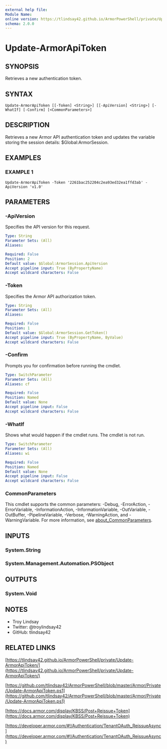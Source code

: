 ```yaml
---
external help file:
Module Name:
online version: https://tlindsay42.github.io/ArmorPowerShell/private/Update-ArmorApiToken/
schema: 2.0.0
---
```


# Update-ArmorApiToken

## SYNOPSIS
Retrieves a new authentication token.

## SYNTAX

```
Update-ArmorApiToken [[-Token] <String>] [[-ApiVersion] <String>] [-WhatIf] [-Confirm] [<CommonParameters>]
```

## DESCRIPTION
Retrieves a new Armor API authentication token and updates the variable storing
the session details: $Global:ArmorSession.

## EXAMPLES

### EXAMPLE 1
```
Update-ArmorApiToken -Token '2261bac252204c2ea93ed32ea1ffd3ab' -ApiVersion 'v1.0'
```

## PARAMETERS

### -ApiVersion
Specifies the API version for this request.

```yaml
Type: String
Parameter Sets: (All)
Aliases:

Required: False
Position: 2
Default value: $Global:ArmorSession.ApiVersion
Accept pipeline input: True (ByPropertyName)
Accept wildcard characters: False
```

### -Token
Specifies the Armor API authorization token.

```yaml
Type: String
Parameter Sets: (All)
Aliases:

Required: False
Position: 1
Default value: $Global:ArmorSession.GetToken()
Accept pipeline input: True (ByPropertyName, ByValue)
Accept wildcard characters: False
```

### -Confirm
Prompts you for confirmation before running the cmdlet.

```yaml
Type: SwitchParameter
Parameter Sets: (All)
Aliases: cf

Required: False
Position: Named
Default value: None
Accept pipeline input: False
Accept wildcard characters: False
```

### -WhatIf
Shows what would happen if the cmdlet runs.
The cmdlet is not run.

```yaml
Type: SwitchParameter
Parameter Sets: (All)
Aliases: wi

Required: False
Position: Named
Default value: None
Accept pipeline input: False
Accept wildcard characters: False
```

### CommonParameters
This cmdlet supports the common parameters: -Debug, -ErrorAction, -ErrorVariable, -InformationAction, -InformationVariable, -OutVariable, -OutBuffer, -PipelineVariable, -Verbose, -WarningAction, and -WarningVariable. For more information, see [about_CommonParameters](http://go.microsoft.com/fwlink/?LinkID=113216).

## INPUTS

### System.String
### System.Management.Automation.PSObject
## OUTPUTS

### System.Void
## NOTES
- Troy Lindsay
- Twitter: @troylindsay42
- GitHub: tlindsay42

## RELATED LINKS

[https://tlindsay42.github.io/ArmorPowerShell/private/Update-ArmorApiToken/](https://tlindsay42.github.io/ArmorPowerShell/private/Update-ArmorApiToken/)

[https://github.com/tlindsay42/ArmorPowerShell/blob/master/Armor/Private/Update-ArmorApiToken.ps1](https://github.com/tlindsay42/ArmorPowerShell/blob/master/Armor/Private/Update-ArmorApiToken.ps1)

[https://docs.armor.com/display/KBSS/Post+Reissue+Token](https://docs.armor.com/display/KBSS/Post+Reissue+Token)

[https://developer.armor.com/#!/Authentication/TenantOAuth_ReissueAsync](https://developer.armor.com/#!/Authentication/TenantOAuth_ReissueAsync)

